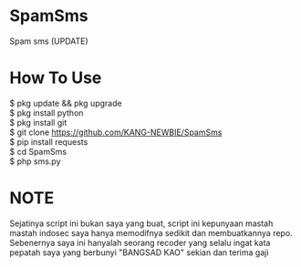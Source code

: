 # SpamSms
Spam sms (UPDATE)

# How To Use
$ pkg update && pkg upgrade<br>
$ pkg install python<br>
$ pkg install git<br>
$ git clone https://github.com/KANG-NEWBIE/SpamSms<br>
$ pip install requests<br>
$ cd SpamSms<br>
$ php sms.py

# NOTE
Sejatinya script ini bukan saya yang buat, script ini kepunyaan mastah mastah indosec saya hanya memodifnya sedikit dan membuatkannya repo. Sebenernya saya ini hanyalah seorang recoder yang selalu ingat kata pepatah saya yang berbunyi "BANGSAD KAO" sekian dan terima gaji

